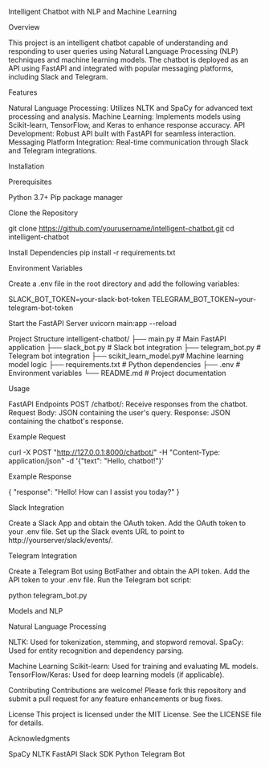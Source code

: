 Intelligent Chatbot with NLP and Machine Learning

Overview

This project is an intelligent chatbot capable of understanding and responding to user queries using Natural Language Processing (NLP) techniques and machine learning models. The chatbot is deployed as an API using FastAPI and integrated with popular messaging platforms, including Slack and Telegram.

Features

Natural Language Processing: Utilizes NLTK and SpaCy for advanced text processing and analysis.
Machine Learning: Implements models using Scikit-learn, TensorFlow, and Keras to enhance response accuracy.
API Development: Robust API built with FastAPI for seamless interaction.
Messaging Platform Integration: Real-time communication through Slack and Telegram integrations.


Installation

Prerequisites

Python 3.7+
Pip package manager

Clone the Repository

git clone https://github.com/yourusername/intelligent-chatbot.git
cd intelligent-chatbot

Install Dependencies
pip install -r requirements.txt

Environment Variables

Create a .env file in the root directory and add the following variables:

SLACK_BOT_TOKEN=your-slack-bot-token
TELEGRAM_BOT_TOKEN=your-telegram-bot-token

Start the FastAPI Server
uvicorn main:app --reload


Project Structure
intelligent-chatbot/
├── main.py          	# Main FastAPI application
├── slack_bot.py     	# Slack bot integration
├── telegram_bot.py  	# Telegram bot integration
├── scikit_learn_model.py# Machine learning model logic
├── requirements.txt 	# Python dependencies
├── .env             	# Environment variables
└── README.md        	# Project documentation


Usage

FastAPI Endpoints
    POST /chatbot/: Receive responses from the chatbot.
        Request Body: JSON containing the user's query.
        Response: JSON containing the chatbot's response.


Example Request

curl -X POST "http://127.0.0.1:8000/chatbot/" -H "Content-Type: application/json" -d '{"text": "Hello, chatbot!"}'

Example Response

{
  "response": "Hello! How can I assist you today?"
}

Slack Integration

Create a Slack App and obtain the OAuth token.
Add the OAuth token to your .env file.
Set up the Slack events URL to point to http://yourserver/slack/events/.

Telegram Integration

Create a Telegram Bot using BotFather and obtain the API token.
Add the API token to your .env file.
Run the Telegram bot script:

python telegram_bot.py

Models and NLP

Natural Language Processing

NLTK: Used for tokenization, stemming, and stopword removal.
SpaCy: Used for entity recognition and dependency parsing.

Machine Learning
Scikit-learn: Used for training and evaluating ML models.
TensorFlow/Keras: Used for deep learning models (if applicable).

Contributing
Contributions are welcome! Please fork this repository and submit a pull request for any feature enhancements or bug fixes.

License
This project is licensed under the MIT License. See the LICENSE file for details.

Acknowledgments

SpaCy
NLTK
FastAPI
Slack SDK
Python Telegram Bot

